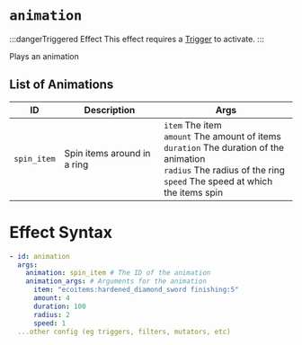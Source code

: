 # `animation`
:::dangerTriggered Effect
This effect requires a [Trigger](https://plugins.auxilor.io/effects/all-triggers) to activate.
:::

Plays an animation

## List of Animations

| ID          | Description                 | Args                                                                                                                                                                                    |
| ----------- | --------------------------- | --------------------------------------------------------------------------------------------------------------------------------------------------------------------------------------- |
| `spin_item` | Spin items around in a ring | `item` The item <br/> `amount` The amount of items <br/> `duration` The duration of the animation <br/> `radius` The radius of the ring <br/> `speed` The speed at which the items spin |

# Effect Syntax

```yaml
- id: animation
  args:
    animation: spin_item # The ID of the animation
    animation_args: # Arguments for the animation
      item: "ecoitems:hardened_diamond_sword finishing:5"
      amount: 4
      duration: 100
      radius: 2
      speed: 1
  ...other config (eg triggers, filters, mutators, etc)
```
